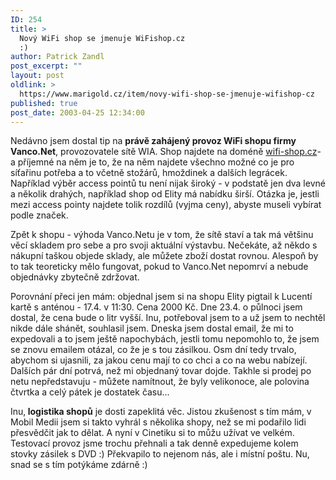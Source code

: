 ```yaml
---
ID: 254
title: >
  Nový WiFi shop se jmenuje WiFishop.cz
  :)
author: Patrick Zandl
post_excerpt: ""
layout: post
oldlink: >
  https://www.marigold.cz/item/novy-wifi-shop-se-jmenuje-wifishop-cz
published: true
post_date: 2003-04-25 12:34:00
---
```

<p>
<p>
Nedávno jsem dostal tip na <STRONG>právě zahájený provoz WiFi shopu firmy Vanco.Net</STRONG>, provozovatele sítě WIA. Shop najdete na doméně <A href="http://www.wifi-shop.cz/" target=_blank>wifi-shop.cz</A>- a příjemné na něm je to, že na něm najdete všechno možné co je pro síťařinu potřeba a to včetně stožárů, hmoždinek a dalších legrácek. Například výběr access pointů tu není nijak široký - v podstatě jen dva levné a několik drahých, například shop od Elity má nabídku širší. Otázka je, jestli mezi access pointy najdete tolik rozdílů (vyjma ceny), abyste museli vybírat podle značek. </p>

<p>
Zpět k shopu - výhoda Vanco.Netu je v tom, že sítě staví a tak má většinu věcí skladem pro sebe a pro svoji aktuální výstavbu. Nečekáte, až někdo s nákupní taškou objede sklady, ale můžete zboží dostat rovnou. Alespoň by to tak teoreticky mělo fungovat, pokud to Vanco.Net nepomrví a nebude objednávky zbytečně zdržovat.</p>

<p>
Porovnání přeci jen mám: objednal jsem si na shopu Elity pigtail k Lucentí kartě s anténou - 17.4. v 11:30. Cena 2000 Kč. Dne 23.4. o půlnoci&#160;jsem dostal, že cena bude o litr vyšší. Inu, potřeboval jsem to a už jsem to nechtěl nikde dále shánět, souhlasil jsem. Dneska jsem dostal email, že mi to expedovali a to jsem ještě napochybách, jestli tomu nepomohlo to, že jsem se znovu emailem otázal, co že je s tou zásilkou. Osm dní tedy trvalo, abychom si ujasnili, za jakou cenu mají to co chci a co na webu nabízejí. Dalších pár dní potrvá, než mi objednaný tovar dojde. Takhle si prodej po netu nepředstavuju - můžete namítnout, že byly velikonoce, ale polovina čtvrtka a celý pátek je dostatek času...</p>

<p>
Inu,<STRONG> logistika shopů</STRONG> je dosti zapeklitá věc. Jistou zkušenost s tím mám, v Mobil Medii jsem si takto vyhrál s několika shopy, než se mi podařilo lidi přesvědčit jak to dělat. A nyní v Cinetiku si to můžu užívat ve velkém. Testovací provoz jsme trochu přehnali a tak denně expedujeme kolem stovky zásilek s DVD :) Překvapilo to nejenom nás, ale i místní poštu. Nu, snad se s tím potýkáme zdárně :)</p>

</p>
